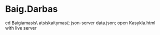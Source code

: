 # Baig.Darbas
cd Baigiamasis\ atsiskaitymas/;
json-server data.json;
open Kasykla.html with live server
